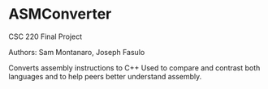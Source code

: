 # ASMConverter
CSC 220 Final Project

Authors: Sam Montanaro, Joseph Fasulo

Converts assembly instructions to C++
Used to compare and contrast both languages and to help peers better understand assembly.
